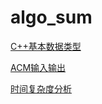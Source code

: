 # algo_sum

[C++基本数据类型](https://github.com/v1otusc/algo_sum/blob/main/c%2B%2B_%E6%95%B0%E6%8D%AE%E7%B1%BB%E5%9E%8B.md)

[ACM输入输出](https://github.com/v1otusc/algo_sum/blob/main/ACM%E8%BE%93%E5%85%A5%E8%BE%93%E5%87%BA.md)

[时间复杂度分析](https://github.com/v1otusc/algo_sum/blob/main/%E6%97%B6%E9%97%B4%E5%A4%8D%E6%9D%82%E5%BA%A6%E5%88%86%E6%9E%90%E6%96%B9%E6%B3%95.md)
